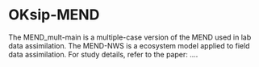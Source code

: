 # OKsip-MEND
The MEND_mult-main is a multiple-case version of the MEND used in lab data assimilation.
The MEND-NWS is a ecosystem model applied to field data assimilation.
For study details, refer to the paper: ....
